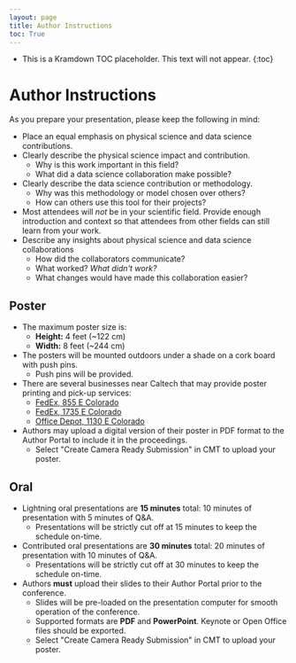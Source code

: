 ```yaml
---
layout: page
title: Author Instructions
toc: True
---
```


- This is a Kramdown TOC placeholder. This text will not appear.
{:toc}

# Author Instructions

As you prepare your presentation, please keep the following in mind:

- Place an equal emphasis on physical science and data science contributions.
- Clearly describe the physical science impact and contribution.
    - Why is this work important in this field?
    - What did a data science collaboration make possible?
- Clearly describe the data science contribution or methodology.
    - Why was this methodology or model chosen over others?
    - How can others use this tool for their projects?
- Most attendees will *not* be in your scientific field. Provide enough introduction and context so that attendees from other fields can still learn from your work.
- Describe any insights about physical science and data science collaborations
    - How did the collaborators communicate?
    - What worked? *What didn't work?*
    - What changes would have made this collaboration easier?

## Poster 

- The maximum poster size is:
    - **Height:** 4 feet (~122 cm)
    - **Width:** 8 feet (~244 cm)
- The posters will be mounted outdoors under a shade on a cork board with push pins.
    - Push pins will be provided.
- There are several businesses near Caltech that may provide poster printing and pick-up services:
    - [FedEx, 855 E Colorado](https://local.fedex.com/en-us/ca/pasadena/office-3701?cmp=LOC-1001545-3-1-971-1110000-US-US-EN-GPLCOPYANDPRINT)
    - [FedEx, 1735 E Colorado](https://local.fedex.com/en-us/ca/pasadena/office-2125?cmp=LOC-1001545-3-1-971-1110000-US-US-EN-GPLCOPYANDPRINT)
    - [Office Depot, 1130 E Colorado](https://www.officedepot.com/storelocator/ca/pasadena/office-depot-599/print-services/?utm_source=google&utm_medium=organic&utm_campaign=gmb_599_website_print)
- Authors may upload a digital version of their poster in PDF format to the Author Portal to include it in the proceedings.
    - Select "Create Camera Ready Submission" in CMT to upload your poster.

## Oral

- Lightning oral presentations are **15 minutes** total: 10 minutes of presentation with 5 minutes of Q&A.
    - Presentations will be strictly cut off at 15 minutes to keep the schedule on-time.
- Contributed oral presentations are **30 minutes** total: 20 minutes of presentation with 10 minutes of Q&A.
    - Presentations will be strictly cut off at 30 minutes to keep the schedule on-time.
- Authors **must** upload their slides to their Author Portal prior to the conference.
    - Slides will be pre-loaded on the presentation computer for smooth operation of the conference.
    - Supported formats are **PDF** and **PowerPoint**. Keynote or Open Office files should be exported.
    - Select "Create Camera Ready Submission" in CMT to upload your poster.
